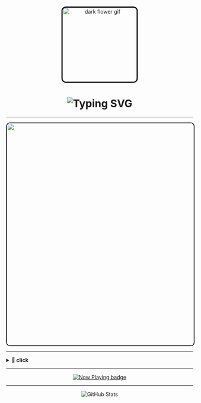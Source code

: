 <!-- Dark flower GIF at the top -->
<p align="center">
  <img src="https://i.pinimg.com/originals/d0/94/17/d09417bf39cf49f30fd392c2697ddd36.gif" width="200" style="border: 3px solid #000; border-radius: 12px;" alt="dark flower gif" />
</p>

<h1 align="center">
  <img src="https://readme-typing-svg.herokuapp.com?font=Fira+Code&weight=700&size=26&pause=1000&center=true&vCenter=true&color=000000&width=435&lines=welcome+to+my+dark+side;just+wandering+through+the+shadows..." alt="Typing SVG" />
</h1>

---

<p align="center">
  <img src="https://media.giphy.com/media/jt7bAtEijhurm/giphy.gif" width="600" style="border: 2px solid #111; border-radius: 10px;" />
</p>

---

<details>
<summary><b>🖤 click</b></summary>

> “Silence speaks louder in the dark.”

</details>

---

<!-- Music -->
<p align="center">
  <a href="https://www.youtube.com/watch?v=Kznek1uNVsg" target="_blank">
    <img src="https://img.shields.io/badge/Now%20Playing-Shut%20Me%20Up%20by%20Mindless%20Self%20Indulgence-black?style=for-the-badge&logo=youtube&logoColor=red" alt="Now Playing badge" />
  </a>
</p>

---

<!-- GitHub Stats -->
<p align="center">
  <img src="https://github-readme-stats.vercel.app/api?username=ximaxik&show_icons=true&theme=tokyonight&hide" alt="GitHub Stats" />
</p>
